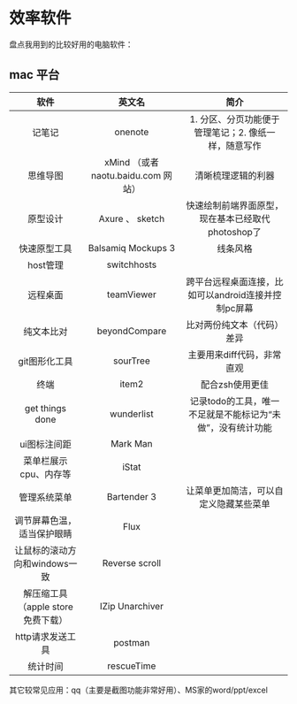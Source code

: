 # 效率软件

盘点我用到的比较好用的电脑软件：

## mac 平台

|软件|英文名|简介|
|:-----:|:-----:|:-----:|
|记笔记|onenote|1. 分区、分页功能便于管理笔记；2. 像纸一样，随意写作|
|思维导图|xMind （或者 naotu.baidu.com 网站）|清晰梳理逻辑的利器|
|原型设计|Axure 、 sketch|快速绘制前端界面原型，现在基本已经取代photoshop了|
|快速原型工具|Balsamiq Mockups 3|线条风格|
|host管理|switchhosts||
|远程桌面|teamViewer|跨平台远程桌面连接，比如可以android连接并控制pc屏幕|
|纯文本比对|beyondCompare|比对两份纯文本（代码）差异|
|git图形化工具|sourTree|主要用来diff代码，非常直观|
|终端|item2|配合zsh使用更佳|
|get things done|wunderlist|记录todo的工具，唯一不足就是不能标记为“未做”，没有统计功能|
|ui图标注间距|Mark Man||
|菜单栏展示cpu、内存等|iStat||
|管理系统菜单|Bartender 3|让菜单更加简洁，可以自定义隐藏某些菜单|
|调节屏幕色温，适当保护眼睛|Flux||
|让鼠标的滚动方向和windows一致|Reverse scroll||
|解压缩工具（apple store免费下载）|IZip Unarchiver||
|http请求发送工具|postman||
|统计时间|rescueTime||


其它较常见应用：qq（主要是截图功能非常好用）、MS家的word/ppt/excel